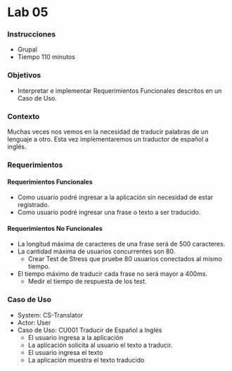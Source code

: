 # Lab 05

### Instrucciones
- Grupal
- Tiempo 110 minutos

### Objetivos
- Interpretar e implementar Requerimientos Funcionales descritos en un Caso de Uso.

### Contexto

Muchas veces nos vemos en la necesidad de traducir palabras de un lenguaje a otro. Esta vez implementaremos un traductor de español a inglés.

### Requerimientos
#### Requerimientos Funcionales
- Como usuario podré ingresar a la aplicación sin necesidad de estar registrado.
- Como usuario podré ingresar una frase o texto a ser traducido.

#### Requerimientos No Funcionales
- La longitud máxima de caracteres de una frase será de 500 caracteres.
- La cantidad máxima de usuarios concurrentes son 80.
   - Crear Test de Stress que pruebe 80 usuarios conectados al mismo tiempo.
- El tiempo máximo de traducir cada frase no será mayor a 400ms.
   - Medir el tiempo de respuesta de los test.
   
### Caso de Uso
- System:  CS-Translator
- Actor:   User
- Caso de Uso:    CU001 Traducir de Español a Inglés
   - El usuario ingresa a la aplicación
   - La aplicación solicita al usuario el texto a traducir.
   - El usuario ingresa el texto
   - La aplicación muestra el texto traducido 
